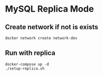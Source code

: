 # MySQL Replica Mode
## Create network if not is exists
```
docker network create network-dev
```
## Run with replica
```shell
docker-compose up -d
./setup-replica.sh
```